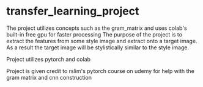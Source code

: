 # transfer_learning_project
  The project utilizes concepts such as the gram_matrix and uses colab's built-in free gpu for faster processing
The purpose of the project is to extract the features from some style image and extract onto a target image. As a result the target image will be stylistically similar to the style image. 

Project utilizes pytorch and colab 


Project is given credit to rslim's pytorch course on udemy for help with the gram matrix and cnn construction 
